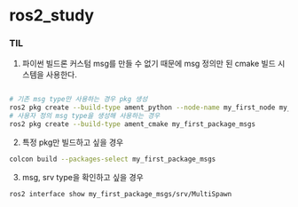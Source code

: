 # ros2_study
### TIL
1. 파이썬 빌드론 커스텀 msg를 만들 수 없기 때문에 msg 정의만 된 cmake 빌드 시스템을 사용한다.

```bash

# 기존 msg type만 사용하는 경우 pkg 생성 
ros2 pkg create --build-type ament_python --node-name my_first_node my_first_package 
# 사용자 정의 msg type을 생성해 사용하는 경우 
ros2 pkg create --build-type ament_cmake my_first_package_msgs 

``` 
2. 특정 pkg만 빌드하고 싶을 경우 

```bash
colcon build --packages-select my_first_package_msgs

``` 

3. msg, srv type을 확인하고 싶을 경우 

```bash
ros2 interface show my_first_package_msgs/srv/MultiSpawn

``` 
